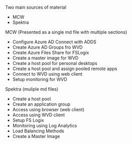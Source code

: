 Two main sources of material

- MCW
- Spektra



MCW (Presented as a single md file with multiple sections)

- Configure Azure AD Connect with ADDS
- Create Azure AD Groups fro WVD
- Create Azure Files Share for FSLogix
- Create a master image for WVD
- Create a host pool for personal desktops
- Create a host pool and assign pooled remote apps
- Connect to WVD using web client
- Setup monitoring for WVD

Spektra (muliple md files)

- Create a host pool
- Create an application group
- Access using browser (web client)
- Access using WVD client
- Setup FS Logix
- Monitoring using Log Analytics
- Load Balancing Methods
- Create a Master Image





​	

